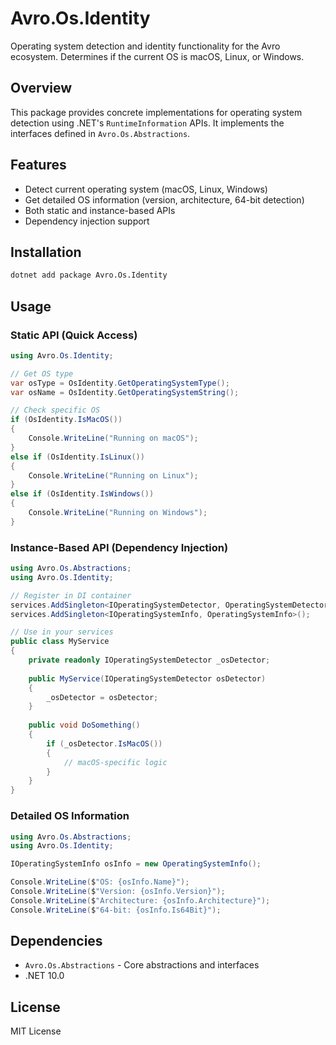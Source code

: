 # Avro.Os.Identity

Operating system detection and identity functionality for the Avro ecosystem. Determines if the current OS is macOS, Linux, or Windows.

## Overview

This package provides concrete implementations for operating system detection using .NET's `RuntimeInformation` APIs. It implements the interfaces defined in `Avro.Os.Abstractions`.

## Features

- Detect current operating system (macOS, Linux, Windows)
- Get detailed OS information (version, architecture, 64-bit detection)
- Both static and instance-based APIs
- Dependency injection support

## Installation

```bash
dotnet add package Avro.Os.Identity
```

## Usage

### Static API (Quick Access)

```csharp
using Avro.Os.Identity;

// Get OS type
var osType = OsIdentity.GetOperatingSystemType();
var osName = OsIdentity.GetOperatingSystemString();

// Check specific OS
if (OsIdentity.IsMacOS())
{
    Console.WriteLine("Running on macOS");
}
else if (OsIdentity.IsLinux())
{
    Console.WriteLine("Running on Linux");
}
else if (OsIdentity.IsWindows())
{
    Console.WriteLine("Running on Windows");
}
```

### Instance-Based API (Dependency Injection)

```csharp
using Avro.Os.Abstractions;
using Avro.Os.Identity;

// Register in DI container
services.AddSingleton<IOperatingSystemDetector, OperatingSystemDetector>();
services.AddSingleton<IOperatingSystemInfo, OperatingSystemInfo>();

// Use in your services
public class MyService
{
    private readonly IOperatingSystemDetector _osDetector;
    
    public MyService(IOperatingSystemDetector osDetector)
    {
        _osDetector = osDetector;
    }
    
    public void DoSomething()
    {
        if (_osDetector.IsMacOS())
        {
            // macOS-specific logic
        }
    }
}
```

### Detailed OS Information

```csharp
using Avro.Os.Abstractions;
using Avro.Os.Identity;

IOperatingSystemInfo osInfo = new OperatingSystemInfo();

Console.WriteLine($"OS: {osInfo.Name}");
Console.WriteLine($"Version: {osInfo.Version}");
Console.WriteLine($"Architecture: {osInfo.Architecture}");
Console.WriteLine($"64-bit: {osInfo.Is64Bit}");
```

## Dependencies

- `Avro.Os.Abstractions` - Core abstractions and interfaces
- .NET 10.0

## License

MIT License